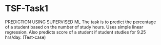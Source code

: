 # TSF-Task1
PREDICTION USING SUPERVISED ML
The task is to predict the percentage of a student based on the number of study hours.
Uses simple linear regression.
Also predicts score of a student if student studies for 9.25 hrs/day. (Test-case)
